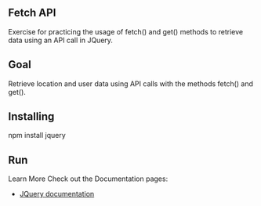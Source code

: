 ## Fetch API

Exercise for practicing the usage of fetch() and get() methods to retrieve data using an API call in JQuery.

## Goal

Retrieve location and user data using API calls with the methods fetch() and get().


## Installing

npm install jquery

## Run


Learn More
Check out the Documentation pages:

- [JQuery documentation](https://jquery.com/)
